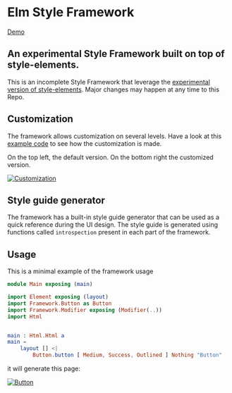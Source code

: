 # Elm Style Framework

[Demo](https://lucamug.github.io/elm-style-framework/)

## An experimental Style Framework built on top of style-elements.

This is an incomplete Style Framework that leverage the [experimental version of style-elements](http://package.elm-lang.org/packages/mdgriffith/stylish-elephants/latest). Major changes may happen at any time to this Repo.

## Customization

The framework allows customization on several levels. Have a look at this [example code](https://github.com/lucamug/elm-style-framework/tree/master/examples/exampleCustomized/src) to see how the customization is made.

On the top left, the default version. On the bottom right the customized version.

[![Customization](http://guupa.com/elm-style-framework/images/framework-customizations.png)](http://guupa.com/elm-style-framework/)

## Style guide generator

The framework has a built-in style guide generator that can be used as a quick reference during the UI design. The style guide is generated using functions called `introspection` present in each part of the framework.

## Usage

This is a minimal example of the framework usage
```elm
module Main exposing (main)

import Element exposing (layout)
import Framework.Button as Button
import Framework.Modifier exposing (Modifier(..))
import Html


main : Html.Html a
main =
    layout [] <|
        Button.button [ Medium, Success, Outlined ] Nothing "Button"
```
it will generate this page:

[![Button](http://guupa.com/elm-style-framework/images/framework-button-example.png)](http://guupa.com/elm-style-framework/exampleButton.html)
